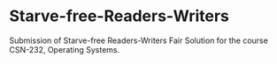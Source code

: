 # Starve-free-Readers-Writers
Submission of Starve-free Readers-Writers Fair Solution for the course CSN-232, Operating Systems.
